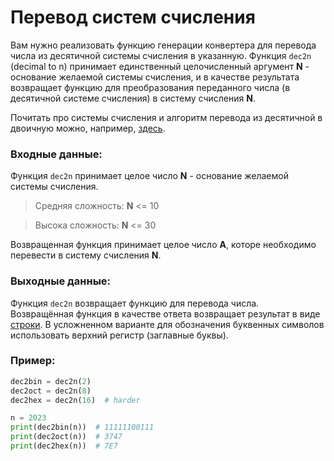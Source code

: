 # Перевод систем счисления
Вам нужно реализовать функцию генерации конвертера для перевода числа из десятичной системы счисления в указанную. Функция `dec2n` (decimal to n) принимает единственный целочисленный аргумент **N** - основание желаемой системы счисления, и в качестве результата возвращает функцию для преобразования переданного числа (в десятичной системе счисления) в систему счисления **N**.  

Почитать про системы счисления и алгоритм перевода из десятичной в двоичную можно, например, [здесь](https://ege-study.ru/ege-informatika/sistemy-schisleniya-perevod-iz-odnoj-sistemy-v-druguyu/).  

### Входные данные:
Функция `dec2n` принимает целое число **N** - основание желаемой системы счисления.  
> Средняя сложность: **N** <= 10  

> Высока сложность: **N** <= 30  

Возвращенная функция принимает целое число **A**, которе необходимо перевести в систему счисления **N**.

### Выходные данные:
Функция `dec2n` возвращает функцию для перевода числа.  
Возвращённая функция в качестве ответа возвращает результат в виде <u>строки</u>. В усложненном варианте для обозначения буквенных символов использовать верхний регистр (заглавные буквы).  

### Пример:
```python
dec2bin = dec2n(2)
dec2oct = dec2n(8)
dec2hex = dec2n(16)  # harder

n = 2023
print(dec2bin(n))  # 11111100111
print(dec2oct(n))  # 3747
print(dec2hex(n))  # 7E7
```
